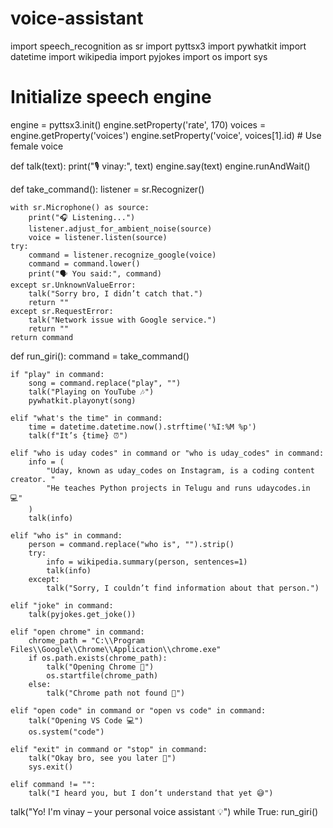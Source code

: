 # voice-assistant
import speech_recognition as sr
import pyttsx3
import pywhatkit
import datetime
import wikipedia
import pyjokes
import os
import sys

# Initialize speech engine
engine = pyttsx3.init()
engine.setProperty('rate', 170)
voices = engine.getProperty('voices')
engine.setProperty('voice', voices[1].id)  # Use female voice

def talk(text):
    print("🎙️ vinay:", text)
    engine.say(text)
    engine.runAndWait() 

def take_command():
    listener = sr.Recognizer()
    
    with sr.Microphone() as source:
        print("🎧 Listening...")    
        listener.adjust_for_ambient_noise(source)
        voice = listener.listen(source)
    try:
        command = listener.recognize_google(voice)
        command = command.lower()
        print("🗣️ You said:", command)
    except sr.UnknownValueError:
        talk("Sorry bro, I didn’t catch that.")
        return ""
    except sr.RequestError:
        talk("Network issue with Google service.")
        return ""
    return command

def run_giri():
    command = take_command()

    if "play" in command:
        song = command.replace("play", "")
        talk("Playing on YouTube 🎶")
        pywhatkit.playonyt(song)

    elif "what's the time" in command:
        time = datetime.datetime.now().strftime('%I:%M %p')
        talk(f"It’s {time} ⏰")

    elif "who is uday codes" in command or "who is uday_codes" in command:
        info = (
            "Uday, known as uday_codes on Instagram, is a coding content creator. "
            "He teaches Python projects in Telugu and runs udaycodes.in 💻"
        )
        talk(info)

    elif "who is" in command:
        person = command.replace("who is", "").strip()
        try:
            info = wikipedia.summary(person, sentences=1)
            talk(info)
        except:
            talk("Sorry, I couldn’t find information about that person.")

    elif "joke" in command:
        talk(pyjokes.get_joke())

    elif "open chrome" in command:
        chrome_path = "C:\\Program Files\\Google\\Chrome\\Application\\chrome.exe"
        if os.path.exists(chrome_path):
            talk("Opening Chrome 🚀")
            os.startfile(chrome_path)
        else:
            talk("Chrome path not found 😬")

    elif "open code" in command or "open vs code" in command:
        talk("Opening VS Code 💻")
        os.system("code")

    elif "exit" in command or "stop" in command:
        talk("Okay bro, see you later 👋")
        sys.exit()

    elif command != "":
        talk("I heard you, but I don’t understand that yet 😅")

talk("Yo! I'm vinay – your personal voice assistant 💡")
while True:
    run_giri()
